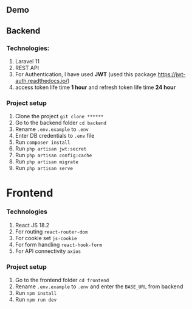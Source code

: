 ## Demo


## Backend

### Technologies:
1. Laravel 11
2. REST API
3. For Authentication, I have used **JWT** (used this package https://jwt-auth.readthedocs.io/)
4. access token life time **1 hour** and refresh token life time **24 hour** 

### Project setup
1. Clone the project ``git clone ******``
2. Go to the backend folder ``cd backend``
3. Rename ``.env.example`` to ``.env``
4. Enter DB credentials to ``.env`` file
5. Run ``composer install``
6. Run ``php artisan jwt:secret``
7. Run ``php artisan config:cache``
8. Run ``php artisan migrate``
9. Run ``php artisan serve``

# Frontend

### Technologies

1. React JS 18.2
2. For routing ``react-router-dom``
3. For cookie set ``js-cookie``
4. For form handling ``react-hook-form``
5. For API connectivity ``axios``

### Project setup

1. Go to the frontend folder ``cd frontend``
2. Rename ``.env.example`` to ``.env`` and enter the ``BASE_URL`` from backend
3. Run ``npm install``
4. Run ``npm run dev``

